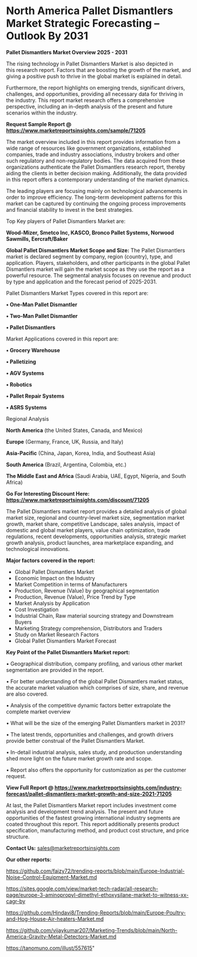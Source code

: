 # North America Pallet Dismantlers Market Strategic Forecasting – Outlook By 2031

<Strong> Pallet Dismantlers Market Overview 2025 - 2031</strong>

The rising technology in Pallet Dismantlers Market is also depicted in this research report. Factors that are boosting the growth of the market, and giving a positive push to thrive in the global market is explained in detail.

Furthermore, the report highlights on emerging trends, significant drivers, challenges, and opportunities, providing all necessary data for thriving in the industry. This report market research offers a comprehensive perspective, including an in-depth analysis of the present and future scenarios within the industry.

<strong>Request Sample Report @ <a href=https://www.marketreportsinsights.com/sample/71205>https://www.marketreportsinsights.com/sample/71205</a></strong>

The market overview included in this report provides information from a wide range of resources like government organizations, established companies, trade and industry associations, industry brokers and other such regulatory and non-regulatory bodies. The data acquired from these organizations authenticate the Pallet Dismantlers research report, thereby aiding the clients in better decision making. Additionally, the data provided in this report offers a contemporary understanding of the market dynamics.

The leading players are focusing mainly on technological advancements in order to improve efficiency. The long-term development patterns for this market can be captured by continuing the ongoing process improvements and financial stability to invest in the best strategies.

Top Key players of Pallet Dismantlers Market are:

<strong>Wood-Mizer, Smetco Inc, KASCO, Bronco Pallet Systems, Norwood Sawmills, Eercraft/Baker</strong>

<strong><b>Global Pallet Dismantlers Market Scope and Size:</b></strong>
The Pallet Dismantlers market is declared segment by company, region (country), type, and application. Players, stakeholders, and other participants in the global Pallet Dismantlers market will gain the market scope as they use the report as a powerful resource. The segmental analysis focuses on revenue and product by type and application and the forecast period of 2025-2031.

Pallet Dismantlers Market Types covered in this report are:

<strong>• One-Man Pallet Dismantler

• Two-Man Pallet Dismantler

• Pallet Dismantlers</strong>

Market Applications covered in this report are:

<strong>• Grocery Warehouse

• Palletizing

• AGV Systems

• Robotics

• Pallet Repair Systems

• ASRS Systems</strong> 

Regional Analysis

<strong>North America</strong> (the United States, Canada, and Mexico)

<strong>Europe</strong> (Germany, France, UK, Russia, and Italy)

<strong>Asia-Pacific</strong> (China, Japan, Korea, India, and Southeast Asia)

<strong>South America</strong> (Brazil, Argentina, Colombia, etc.)

<strong>The Middle East and Africa</strong> (Saudi Arabia, UAE, Egypt, Nigeria, and South Africa)

<strong>Go For Interesting Discount Here: <a href=https://www.marketreportsinsights.com/discount/71205>https://www.marketreportsinsights.com/discount/71205</a></strong>

The Pallet Dismantlers market report provides a detailed analysis of global market size, regional and country-level market size, segmentation market growth, market share, competitive Landscape, sales analysis, impact of domestic and global market players, value chain optimization, trade regulations, recent developments, opportunities analysis, strategic market growth analysis, product launches, area marketplace expanding, and technological innovations.

<strong><b>Major factors covered in the report:</b></strong>
<ul>
  <li>Global Pallet Dismantlers Market </li>
  <li>Economic Impact on the Industry</li>
  <li>Market Competition in terms of Manufacturers</li>
  <li>Production, Revenue (Value) by geographical segmentation</li>
  <li>Production, Revenue (Value), Price Trend by Type</li>
  <li>Market Analysis by Application</li>
  <li>Cost Investigation</li>
  <li>Industrial Chain, Raw material sourcing strategy and Downstream Buyers</li>
  <li>Marketing Strategy comprehension, Distributors and Traders</li>
  <li>Study on Market Research Factors</li>
  <li>Global Pallet Dismantlers Market Forecast</li>
</ul>

<strong><b>Key Point of the Pallet Dismantlers Market report:</b></strong>

• Geographical distribution, company profiling, and various other market segmentation are provided in the report.

• For better understanding of the global Pallet Dismantlers market status, the accurate market valuation which comprises of size, share, and revenue are also covered.

• Analysis of the competitive dynamic factors better extrapolate the complete market overview

• What will be the size of the emerging Pallet Dismantlers market in 2031?

• The latest trends, opportunities and challenges, and growth drivers provide better construal of the Pallet Dismantlers Market.

• In-detail industrial analysis, sales study, and production understanding shed more light on the future market growth rate and scope.

• Report also offers the opportunity for customization as per the customer request.

<strong><b>View Full Report @ <a href=https://www.marketreportsinsights.com/industry-forecast/pallet-dismantlers-market-growth-and-size-2021-71205>https://www.marketreportsinsights.com/industry-forecast/pallet-dismantlers-market-growth-and-size-2021-71205</a></b></strong>


At last, the Pallet Dismantlers Market report includes investment come analysis and development trend analysis. The present and future opportunities of the fastest growing international industry segments are coated throughout this report. This report additionally presents product specification, manufacturing method, and product cost structure, and price structure.

<strong>Contact Us:</strong>
sales@marketreportsinsights.com

<strong>Our other reports:</strong>

<a href=https://github.com/faizy72/trending-reports/blob/main/Europe-Industrial-Noise-Control-Equipment-Market.md>https://github.com/faizy72/trending-reports/blob/main/Europe-Industrial-Noise-Control-Equipment-Market.md</a>

<a href=https://sites.google.com/view/market-tech-radar/all-research-page/europe-3-aminopropyl-dimethyl-ethoxysilane-market-to-witness-xx-cagr-by>https://sites.google.com/view/market-tech-radar/all-research-page/europe-3-aminopropyl-dimethyl-ethoxysilane-market-to-witness-xx-cagr-by</a>

<a href=https://github.com/Hindavi8/Trending-Reports/blob/main/Europe-Poultry-and-Hog-House-Air-heaters-Market.md>https://github.com/Hindavi8/Trending-Reports/blob/main/Europe-Poultry-and-Hog-House-Air-heaters-Market.md</a>

<a href=https://github.com/vijaykumar207/Marketing-Trends/blob/main/North-America-Gravity-Metal-Detectors-Market.md>https://github.com/vijaykumar207/Marketing-Trends/blob/main/North-America-Gravity-Metal-Detectors-Market.md</a>

<a href=https://tanomuno.com/illust/557615>https://tanomuno.com/illust/557615</a>"
